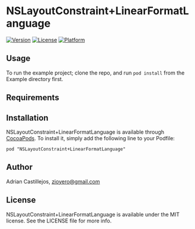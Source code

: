 # NSLayoutConstraint+LinearFormatLanguage

[![Version](https://img.shields.io/cocoapods/v/NSLayoutConstraint+LinearFormatLanguage.svg?style=flat)](http://cocoadocs.org/docsets/NSLayoutConstraint+LinearFormatLanguage)
[![License](https://img.shields.io/cocoapods/l/NSLayoutConstraint+LinearFormatLanguage.svg?style=flat)](http://cocoadocs.org/docsets/NSLayoutConstraint+LinearFormatLanguage)
[![Platform](https://img.shields.io/cocoapods/p/NSLayoutConstraint+LinearFormatLanguage.svg?style=flat)](http://cocoadocs.org/docsets/NSLayoutConstraint+LinearFormatLanguage)

## Usage

To run the example project; clone the repo, and run `pod install` from the Example directory first.

## Requirements

## Installation

NSLayoutConstraint+LinearFormatLanguage is available through [CocoaPods](http://cocoapods.org). To install
it, simply add the following line to your Podfile:

    pod "NSLayoutConstraint+LinearFormatLanguage"

## Author

Adrian Castillejos, zioyero@gmail.com

## License

NSLayoutConstraint+LinearFormatLanguage is available under the MIT license. See the LICENSE file for more info.

